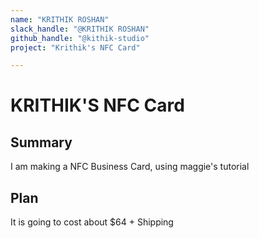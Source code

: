 ```yaml
---
name: "KRITHIK ROSHAN"
slack_handle: "@KRITHIK ROSHAN"
github_handle: "@kithik-studio"
project: "Krithik's NFC Card"

---
```


# KRITHIK'S NFC Card
## Summary
I am making a NFC Business Card, using maggie's tutorial

## Plan
It is going to cost about $64 + Shipping

